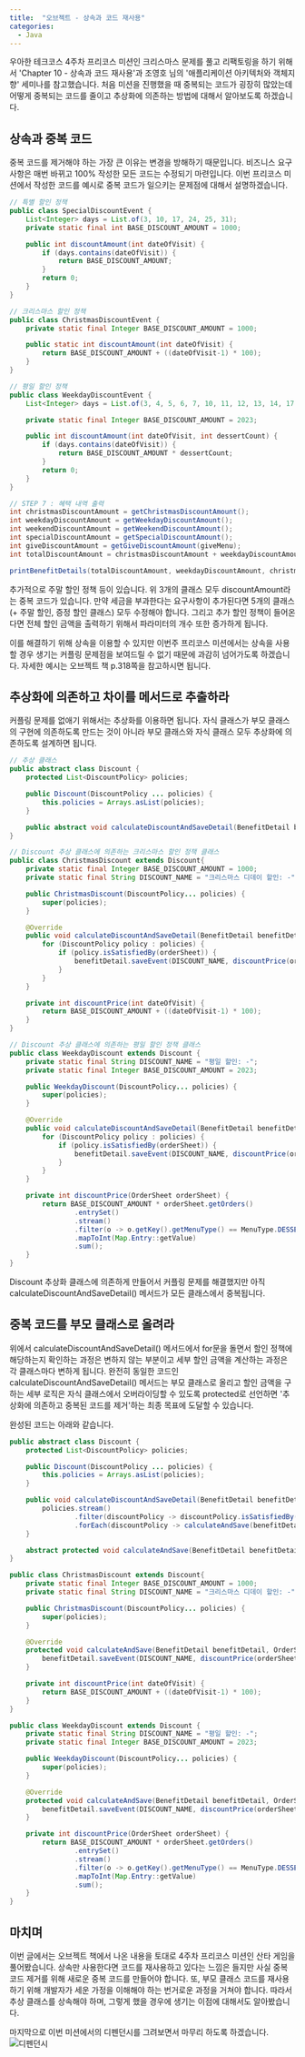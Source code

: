 ```yaml
---
title:  "오브젝트 - 상속과 코드 재사용"
categories:
  - Java
---
```


우아한 테크코스 4주차 프리코스 미션인 크리스마스 문제를 풀고 리팩토링을 하기 위해서 'Chapter 10 - 상속과 코드 재사용'과 조영호 님의 '애플리케이션 아키텍처와 객체지향' 세미나를 참고했습니다. 처음 미션을 진행했을 때 중복되는 코드가 굉장히 많았는데 어떻게 중복되는 코드를 줄이고 추상화에 의존하는 방법에 대해서 알아보도록 하겠습니다.

## 상속과 중복 코드
중복 코드를 제거해야 하는 가장 큰 이유는 변경을 방해하기 때문입니다. 비즈니스 요구 사항은 매번 바뀌고 100% 작성한 모든 코드는 수정되기 마련입니다. 이번 프리코스 미션에서 작성한 코드를 예시로 중복 코드가 일으키는 문제점에 대해서 설명하겠습니다.

~~~java
// 특별 할인 정책
public class SpecialDiscountEvent {
    List<Integer> days = List.of(3, 10, 17, 24, 25, 31);
    private static final int BASE_DISCOUNT_AMOUNT = 1000;

    public int discountAmount(int dateOfVisit) {
        if (days.contains(dateOfVisit)) {
            return BASE_DISCOUNT_AMOUNT;
        }
        return 0;
    }
}
~~~
~~~java
// 크리스마스 할인 정책
public class ChristmasDiscountEvent {
    private static final Integer BASE_DISCOUNT_AMOUNT = 1000;

    public static int discountAmount(int dateOfVisit) {
        return BASE_DISCOUNT_AMOUNT + ((dateOfVisit-1) * 100);
    }
}
~~~
~~~java
// 평일 할인 정책
public class WeekdayDiscountEvent {
    List<Integer> days = List.of(3, 4, 5, 6, 7, 10, 11, 12, 13, 14, 17, 18, 19, 20, 21, 24, 25, 26, 27, 28, 31);

    private static final Integer BASE_DISCOUNT_AMOUNT = 2023;

    public int discountAmount(int dateOfVisit, int dessertCount) {
        if (days.contains(dateOfVisit)) {
            return BASE_DISCOUNT_AMOUNT * dessertCount;
        }
        return 0;
    }
}
~~~
~~~java
// STEP 7 : 혜택 내역 출력
int christmasDiscountAmount = getChristmasDiscountAmount();
int weekdayDiscountAmount = getWeekdayDiscountAmount();
int weekendDiscountAmount = getWeekendDiscountAmount();
int specialDiscountAmount = getSpecialDiscountAmount();
int giveDiscountAmount = getGiveDiscountAmount(giveMenu);
int totalDiscountAmount = christmasDiscountAmount + weekdayDiscountAmount + weekendDiscountAmount + specialDiscountAmount + giveDiscountAmount;

printBenefitDetails(totalDiscountAmount, weekdayDiscountAmount, christmasDiscountAmount, weekendDiscountAmount, specialDiscountAmount, giveDiscountAmount);
~~~

추가적으로 주말 할인 정책 등이 있습니다. 위 3개의 클래스 모두 discountAmount라는 중복 코드가 있습니다. 만약 세금을 부과한다는 요구사항이 추가된다면 5개의 클래스(+ 주말 할인, 증정 할인 클래스) 모두 수정해야 합니다. 그리고 추가 할인 정책이 들어온다면 전체 할인 금액을 출력하기 위해서 파라미터의 개수 또한 증가하게 됩니다.

이를 해결하기 위해 상속을 이용할 수 있지만 이번주 프리코스 미션에서는 상속을 사용할 경우 생기는 커플링 문제점을 보여드릴 수 없기 때문에 과감히 넘어가도록 하겠습니다. 자세한 예시는 오브젝트 책 p.318쪽을 참고하시면 됩니다.


## 추상화에 의존하고 차이를 메서드로 추출하라
커플링 문제를 없애기 위해서는 추상화를 이용하면 됩니다. 자식 클래스가 부모 클래스의 구현에 의존하도록 만드는 것이 아니라 부모 클래스와 자식 클래스 모두 추상화에 의존하도록 설계하면 됩니다.

~~~java
// 추상 클래스
public abstract class Discount {
    protected List<DiscountPolicy> policies;

    public Discount(DiscountPolicy ... policies) {
        this.policies = Arrays.asList(policies);
    }

    public abstract void calculateDiscountAndSaveDetail(BenefitDetail benefitDetail, OrderSheet orderSheet);
}
~~~
~~~java
// Discount 추상 클래스에 의존하는 크리스마스 할인 정책 클래스
public class ChristmasDiscount extends Discount{
    private static final Integer BASE_DISCOUNT_AMOUNT = 1000;
    private static final String DISCOUNT_NAME = "크리스마스 디데이 할인: -";

    public ChristmasDiscount(DiscountPolicy... policies) {
        super(policies);
    }

    @Override
    public void calculateDiscountAndSaveDetail(BenefitDetail benefitDetail, OrderSheet orderSheet) {
        for (DiscountPolicy policy : policies) {
            if (policy.isSatisfiedBy(orderSheet)) {
                benefitDetail.saveEvent(DISCOUNT_NAME, discountPrice(orderSheet.getDateOfVisit()));
            }
        }
    }

    private int discountPrice(int dateOfVisit) {
        return BASE_DISCOUNT_AMOUNT + ((dateOfVisit-1) * 100);
    }
}
~~~
~~~java
// Discount 추상 클래스에 의존하는 평일 할인 정책 클래스
public class WeekdayDiscount extends Discount {
    private static final String DISCOUNT_NAME = "평일 할인: -";
    private static final Integer BASE_DISCOUNT_AMOUNT = 2023;

    public WeekdayDiscount(DiscountPolicy... policies) {
        super(policies);
    }

    @Override
    public void calculateDiscountAndSaveDetail(BenefitDetail benefitDetail, OrderSheet orderSheet) {
        for (DiscountPolicy policy : policies) {
            if (policy.isSatisfiedBy(orderSheet)) {
                benefitDetail.saveEvent(DISCOUNT_NAME, discountPrice(orderSheet));
            }
        }
    }

    private int discountPrice(OrderSheet orderSheet) {
        return BASE_DISCOUNT_AMOUNT * orderSheet.getOrders()
                .entrySet()
                .stream()
                .filter(o -> o.getKey().getMenuType() == MenuType.DESSERT)
                .mapToInt(Map.Entry::getValue)
                .sum();
    }
}
~~~

Discount 추상화 클래스에 의존하게 만들어서 커플링 문제를 해결했지만 아직 calculateDiscountAndSaveDetail() 메서드가 모든 클래스에서 중복됩니다.

## 중복 코드를 부모 클래스로 올려라
위에서 calculateDiscountAndSaveDetail() 메서드에서 for문을 돌면서 할인 정책에 해당하는지 확인하는 과정은 변하지 않는 부분이고 세부 할인 금액을 계산하는 과정은 각 클래스마다 변하게 됩니다. 완전히 동일한 코드인 calculateDiscountAndSaveDetail() 메서드는 부모 클래스로 올리고 할인 금액을 구하는 세부 로직은 자식 클래스에서 오버라이딩할 수 있도록 protected로 선언하면 '추상화에 의존하고 중복된 코드를 제거'하는 최종 목표에 도달할 수 있습니다.

완성된 코드는 아래와 같습니다.

~~~java
public abstract class Discount {
    protected List<DiscountPolicy> policies;

    public Discount(DiscountPolicy ... policies) {
        this.policies = Arrays.asList(policies);
    }

    public void calculateDiscountAndSaveDetail(BenefitDetail benefitDetail, OrderSheet orderSheet) {
        policies.stream()
                .filter(discountPolicy -> discountPolicy.isSatisfiedBy(orderSheet))
                .forEach(discountPolicy -> calculateAndSave(benefitDetail, orderSheet));
    }

    abstract protected void calculateAndSave(BenefitDetail benefitDetail, OrderSheet orderSheet);
}
~~~
~~~java
public class ChristmasDiscount extends Discount{
    private static final Integer BASE_DISCOUNT_AMOUNT = 1000;
    private static final String DISCOUNT_NAME = "크리스마스 디데이 할인: -";

    public ChristmasDiscount(DiscountPolicy... policies) {
        super(policies);
    }

    @Override
    protected void calculateAndSave(BenefitDetail benefitDetail, OrderSheet orderSheet) {
        benefitDetail.saveEvent(DISCOUNT_NAME, discountPrice(orderSheet.getDateOfVisit()));
    }

    private int discountPrice(int dateOfVisit) {
        return BASE_DISCOUNT_AMOUNT + ((dateOfVisit-1) * 100);
    }
}
~~~
~~~java
public class WeekdayDiscount extends Discount {
    private static final String DISCOUNT_NAME = "평일 할인: -";
    private static final Integer BASE_DISCOUNT_AMOUNT = 2023;

    public WeekdayDiscount(DiscountPolicy... policies) {
        super(policies);
    }

    @Override
    protected void calculateAndSave(BenefitDetail benefitDetail, OrderSheet orderSheet) {
        benefitDetail.saveEvent(DISCOUNT_NAME, discountPrice(orderSheet));
    }

    private int discountPrice(OrderSheet orderSheet) {
        return BASE_DISCOUNT_AMOUNT * orderSheet.getOrders()
                .entrySet()
                .stream()
                .filter(o -> o.getKey().getMenuType() == MenuType.DESSERT)
                .mapToInt(Map.Entry::getValue)
                .sum();
    }
}
~~~

## 마치며
이번 글에서는 오브젝트 책에서 나온 내용을 토대로 4주차 프리코스 미션인 산타 게임을 풀어봤습니다. 상속만 사용한다면 코드를 재사용하고 있다는 느낌은 들지만 사실 중복 코드 제거를 위해 새로운 중복 코드를 만들어야 합니다. 또, 부모 클래스 코드를 재사용하기 위해 개발자가 세운 가정을 이해해야 하는 번거로운 과정을 거쳐야 합니다. 따라서 추상 클래스를 상속해야 하며, 그렇게 했을 경우에 생기는 이점에 대해서도 알아봤습니다.

마지막으로 이번 미션에서의 디펜던시를 그려보면서 마무리 하도록 하겠습니다.
![디펜던시](https://github.com/02ggang9/02ggang9.github.io/blob/master/_posts/images/java/object/10장디펜던시.jpeg?raw=true)



